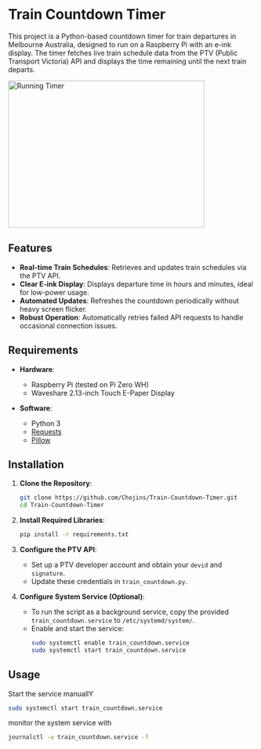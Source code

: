 # Train Countdown Timer

This project is a Python-based countdown timer for train departures in Melbourne Australia, designed to run on a Raspberry Pi with an e-ink display. The timer fetches live train schedule data from the PTV (Public Transport Victoria) API and displays the time remaining until the next train departs.

<img src="Timer.gif" alt="Running Timer" width="400" height="300">

## Features

- **Real-time Train Schedules**: Retrieves and updates train schedules via the PTV API.
- **Clear E-ink Display**: Displays departure time in hours and minutes, ideal for low-power usage.
- **Automated Updates**: Refreshes the countdown periodically without heavy screen flicker.
- **Robust Operation**: Automatically retries failed API requests to handle occasional connection issues.

## Requirements

- **Hardware**:
  - Raspberry Pi (tested on Pi Zero WH)
  - Waveshare 2.13-inch Touch E-Paper Display

- **Software**:
  - Python 3
  - [Requests](https://docs.python-requests.org/en/master/)
  - [Pillow](https://pillow.readthedocs.io/)

## Installation

1. **Clone the Repository**:
    ```bash
    git clone https://github.com/Chojins/Train-Countdown-Timer.git
    cd Train-Countdown-Timer
    ```

2. **Install Required Libraries**:
    ```bash
    pip install -r requirements.txt
    ```

3. **Configure the PTV API**:
   - Set up a PTV developer account and obtain your `devid` and `signature`.
   - Update these credentials in `train_countdown.py`.

4. **Configure System Service (Optional)**:
   - To run the script as a background service, copy the provided `train_countdown.service` to `/etc/systemd/system/`.
   - Enable and start the service:
     ```bash
     sudo systemctl enable train_countdown.service
     sudo systemctl start train_countdown.service
     ```

## Usage
Start the service manuallY
```bash
sudo systemctl start train_countdown.service
```
monitor the system service with
```bash
journalctl -u train_countdown.service -f
```
